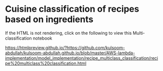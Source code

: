 # Cuisine classification of recipes based on ingredients
If the HTML is not rendering, click on the following to view this Multi-classification notebook

https://htmlpreview.github.io/?https://github.com/kulsoom-abdullah/kulsoom-abdullah.github.io/blob/master/AWS-lambda-implementation/model_implementation/recipe_multiclass_classification/recipe%20multiclass%20classification.html

     